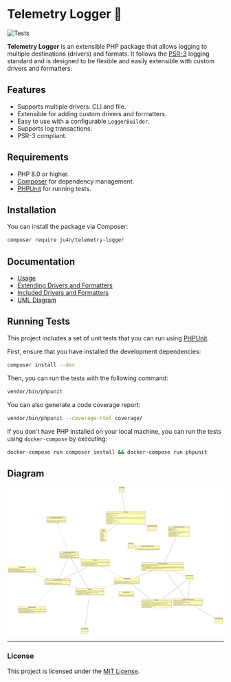 # Telemetry Logger 📜

![Tests](https://github.com/Ju4n/telemetry-package/actions/workflows/tests.yml/badge.svg)

**Telemetry Logger** is an extensible PHP package that allows logging to multiple destinations (drivers) and formats. It follows the [PSR-3](https://www.php-fig.org/psr/psr-3/) logging standard and is designed to be flexible and easily extensible with custom drivers and formatters.

## Features

- Supports multiple drivers: CLI and file.
- Extensible for adding custom drivers and formatters.
- Easy to use with a configurable `LoggerBuilder`.
- Supports log transactions.
- PSR-3 compliant.

## Requirements

- PHP 8.0 or higher.
- [Composer](https://getcomposer.org/) for dependency management.
- [PHPUnit](https://phpunit.de/) for running tests.

## Installation

You can install the package via Composer:

```bash
composer require ju4n/telemetry-logger
```

## Documentation

- [Usage](doc/Usage.md)
- [Extending Drivers and Formatters](/doc/Extend.md)
- [Included Drivers and Formatters](/doc/Drivers-Formaters.md)
- [UML Diagram](/doc/uml_diagram.png)


## Running Tests

This project includes a set of unit tests that you can run using [PHPUnit](https://phpunit.de/).

First, ensure that you have installed the development dependencies:

```bash
composer install --dev
```

Then, you can run the tests with the following command:

```bash
vendor/bin/phpunit
```

You can also generate a code coverage report:

```bash
vendor/bin/phpunit --coverage-html coverage/
```

If you don't have PHP installed on your local machine, you can run the tests using `docker-compose` by executing:

```bash
docker-compose run composer install && docker-compose run phpunit
```

## Diagram
![UML](/doc/uml_diagram.png)

---
### License

This project is licensed under the [MIT License](https://opensource.org/licenses/MIT).